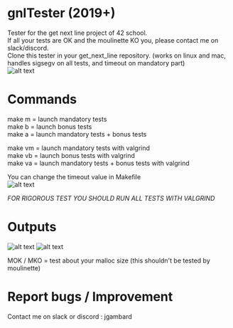 # gnlTester (2019+)

Tester for the get next line project of 42 school.  
If all your tests are OK and the moulinette KO you, please contact me on slack/discord.  
Clone this tester in your get_next_line repository. (works on linux and mac, handles sigsegv on all tests, and timeout on mandatory part)  
![alt text](https://i.imgur.com/uupv1UH.png)

# Commands
make m = launch mandatory tests  
make b = launch bonus tests  
make a = launch mandatory tests + bonus tests 

make vm = launch mandatory tests with valgrind  
make vb = launch bonus tests with valgrind  
make va = launch mandatory tests + bonus tests with valgrind  

You can change the timeout value in Makefile    
![alt text](https://i.imgur.com/jUimpaC.png)  

*FOR RIGOROUS TEST YOU SHOULD RUN ALL TESTS WITH VALGRIND*

# Outputs

![alt text](https://i.imgur.com/u4Li6AM.png)
![alt text](https://i.imgur.com/KL3mc4F.png)

MOK / MKO = test about your malloc size (this shouldn't be tested by moulinette)  

# Report bugs / Improvement
Contact me on slack or discord : jgambard
